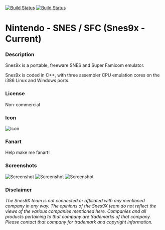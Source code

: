 [![Build Status](https://travis-ci.org/kodi-game/game.libretro.snes9x.svg?branch=master)](https://travis-ci.org/kodi-game/game.libretro.snes9x)
[![Build Status](https://ci.appveyor.com/api/projects/status/github/kodi-game/game.libretro.snes9x?svg=true)](https://ci.appveyor.com/project/kodi-game/game-libretro-snes9x)

# Nintendo - SNES / SFC (Snes9x - Current)

### Description

Snes9x is a portable, freeware SNES and Super Famicom emulator.

Snes9x is coded in C++, with three assembler CPU emulation cores on the i386 Linux and Windows ports.

### License

Non-commercial

### Icon

![Icon](game.libretro.snes9x/resources/icon.png)

### Fanart

Help make me fanart!

### Screenshots

![Screenshot](game.libretro.snes9x/resources/screenshot-01.jpg)
![Screenshot](game.libretro.snes9x/resources/screenshot-02.jpg)
![Screenshot](game.libretro.snes9x/resources/screenshot-03.jpg)

### Disclaimer

*The Snes9X team is not connected or affiliated with any mentioned company in any way. The opinions of the Snes9X team do not reflect the views of the various companies mentioned here. Companies and all products pertaining to that company are trademarks of that company. Please contact that company for trademark and copyright information.*
